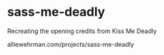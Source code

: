 # sass-me-deadly
Recreating the opening credits from Kiss Me Deadly

alliewehrman.com/projects/sass-me-deadly

